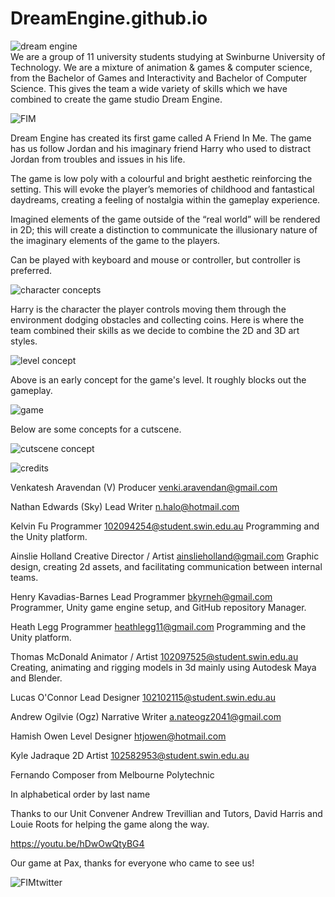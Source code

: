 # DreamEngine.github.io
![dream engine](https://user-images.githubusercontent.com/84751545/195837483-aea5885e-4d92-435c-b971-255a172c996e.png)
<br>
We are a group of 11 university students studying at Swinburne University of Technology. We are a mixture of animation & games & computer science, from the Bachelor of Games and Interactivity and Bachelor of Computer Science. This gives the team a wide variety of skills which we have combined to create the game studio Dream Engine.

![FIM](https://user-images.githubusercontent.com/84751545/195839113-48ba049c-de08-4ca3-8f5e-7ace4b6e18a8.png)

Dream Engine has created its first game called A Friend In Me. The game has us follow Jordan and his imaginary friend Harry who used to distract Jordan from troubles and issues in his life.

The game is low poly with a colourful and bright aesthetic reinforcing the setting. This will evoke the player’s memories of childhood and fantastical daydreams, creating a feeling of nostalgia within the gameplay experience.

 Imagined elements of the game outside of the “real world” will be rendered in 2D; this will create a distinction to communicate the illusionary nature of the imaginary elements of the game to the players.

Can be played with keyboard and mouse or controller, but controller is preferred.

![character concepts](https://user-images.githubusercontent.com/84751545/195843012-4c78f27c-b4e9-4fa8-a1c4-ab2ff0c1179b.png)

Harry is the character the player controls moving them through the environment dodging obstacles and collecting coins. Here is where the team combined their skills as we decide to combine the 2D and 3D art styles.

![level concept](https://user-images.githubusercontent.com/84751545/195839784-e07757a0-aa54-4e1c-83f8-bd627abb6dae.png)

Above is an early concept for the game's level. It roughly blocks out the gameplay.

![game](https://user-images.githubusercontent.com/84751545/195839863-ecdffc24-5bfc-40b9-81dc-01ac8d1cd4e5.png)

Below are some concepts for a cutscene.

![cutscene concept](https://user-images.githubusercontent.com/84751545/195840015-1aa389ac-f278-488c-85b7-66a88acab938.png)

![credits](https://user-images.githubusercontent.com/84751545/195840206-a876103d-4090-4317-8dc0-a5fccce60a0c.png)

Venkatesh Aravendan (V)
Producer
venki.aravendan@gmail.com

Nathan Edwards (Sky)
Lead Writer
n.halo@hotmail.com

Kelvin Fu
Programmer
102094254@student.swin.edu.au
Programming and the Unity platform.

Ainslie Holland
Creative Director / Artist
ainslieholland@gmail.com
Graphic design, creating 2d assets, and facilitating communication between internal teams.

Henry Kavadias-Barnes
Lead Programmer
bkyrneh@gmail.com
Programmer, Unity game engine setup, and GitHub repository Manager.

Heath Legg
Programmer
heathlegg11@gmail.com
Programming and the Unity platform.

Thomas McDonald
Animator / Artist
102097525@student.swin.edu.au
Creating, animating and rigging models in 3d mainly using Autodesk Maya and Blender.

Lucas O'Connor
Lead Designer
102102115@student.swin.edu.au

Andrew Ogilvie (Ogz)
Narrative Writer
a.nateogz2041@gmail.com

Hamish Owen
Level Designer
htjowen@hotmail.com

Kyle Jadraque
2D Artist
102582953@student.swin.edu.au

Fernando
Composer from Melbourne Polytechnic

In alphabetical order by last name

Thanks to our Unit Convener Andrew Trevillian and Tutors, David Harris and Louie Roots for helping the game along the way.

https://youtu.be/hDwOwQtyBG4

Our game at Pax, thanks for everyone who came to see us!

![FIMtwitter](https://user-images.githubusercontent.com/84751545/195841577-bce7786c-2b31-4669-9a53-b956e4b40608.png)
